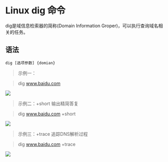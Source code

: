 # Linux dig 命令

dig是域信息检索器的简称(Domain Information Groper)，可以执行查询域名相关的任务。

## 语法
```dig [选项参数] {domian}```

> 示例一：

> dig www.baidu.com

![](https://github.com/maoyunfei/Linux-Notebook/blob/master/Linux-Command/images/pic1.png?raw=true)


> 示例二：+short 输出精简答复

> dig www.baidu.com +short

![](https://github.com/maoyunfei/Linux-Notebook/blob/master/Linux-Command/images/pic2.png?raw=true)

> 示例三：+trace 追踪DNS解析过程

> dig www.baidu.com +trace

![](https://github.com/maoyunfei/Linux-Notebook/blob/master/Linux-Command/images/pic3.png?raw=true)
